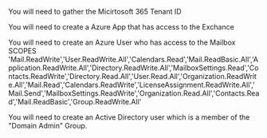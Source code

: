 
You will need to gather the Micirtosoft 365 Tenant ID

You will need to create a Azure App that has access to the Exchance

You will need to create an Azure User who has access to the Mailbox 
  SCOPES 'Mail.ReadWrite','User.ReadWrite.All','Calendars.Read','Mail.ReadBasic.All','Application.ReadWrite.All','Directory.ReadWrite.All','MailboxSettings.Read','Contacts.ReadWrite','Directory.Read.All','User.Read.All','Organization.ReadWrite.All','Mail.Read','Calendars.ReadWrite','LicenseAssignment.ReadWrite.All','Mail.Send','MailboxSettings.ReadWrite','Organization.Read.All','Contacts.Read','Mail.ReadBasic','Group.ReadWrite.All'

You will need to create an Active Directory user which is a member of the "Domain Admin" Group.
